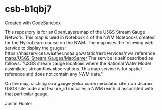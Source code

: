 # csb-b1qbj7

Created with CodeSandbox

This repository is for an OpenLayers map of the USGS Stream Gauge Network. 
This map is used in Notebook 4 of the NWM Notebooks created for the HydroLearn course on the NWM.
The map uses the following web service to display the gauges: https://mapservices.weather.noaa.gov/static/rest/services/nws_reference_maps/USGS_Stream_Gauges/MapServer
The service is self described as follows:
"USGS stream gauge locations where the National Water Model assimilates streamflow observations. 
This map service is for spatial reference and does not contain any NWM data."

On the map, clicking on a gauge yields some metadata. 
site_no indicates USGS site code and feature_id indicates a NWM reach id associated with that particular gauge. 

Justin Hunter
